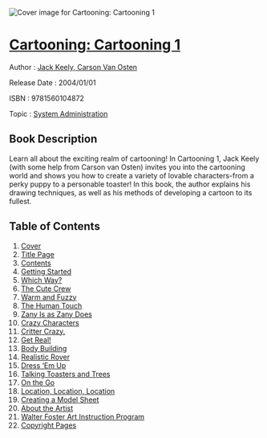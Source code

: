 ![Cover image for Cartooning: Cartooning 1](https://imgdetail.ebookreading.net/cover/cover/system_admin/EB9781560104872.jpg)

[Cartooning: Cartooning 1](https://ebookreading.net/view/book/Cartooning%3A+Cartooning+1-EB9781560104872_1.html "Cartooning: Cartooning 1")
====================================================================================================================

Author : [Jack Keely](https://ebookreading.net/search/author/Jack+Keely),[ Carson Van Osten](https://ebookreading.net/search/author/+Carson+Van+Osten)

Release Date : 2004/01/01

ISBN : 9781560104872

Topic : [System Administration](https://ebookreading.net/search/category/system-administration)

Book Description
-----------------

Learn all about the exciting realm of cartooning! In Cartooning 1, Jack Keely (with some help from Carson van Osten) invites you into the cartooning world and shows you how to create a variety of lovable characters-from a perky puppy to a personable toaster! In this book, the author explains his drawing techniques, as well as his methods of developing a cartoon to its fullest.
              
Table of Contents
-----------------

1. [Cover](https://ebookreading.net/view/book/Cartooning%3A+Cartooning+1-EB9781560104872_1.html)
1. [Title Page](https://ebookreading.net/view/book/Cartooning%3A+Cartooning+1-EB9781560104872_2.html)
1. [Contents](https://ebookreading.net/view/book/Cartooning%3A+Cartooning+1-EB9781560104872_3.html)
1. [Getting Started](https://ebookreading.net/view/book/Cartooning%3A+Cartooning+1-EB9781560104872_4.html)
1. [Which Way?](https://ebookreading.net/view/book/Cartooning%3A+Cartooning+1-EB9781560104872_5.html)
1. [The Cute Crew](https://ebookreading.net/view/book/Cartooning%3A+Cartooning+1-EB9781560104872_6.html)
1. [Warm and Fuzzy](https://ebookreading.net/view/book/Cartooning%3A+Cartooning+1-EB9781560104872_7.html)
1. [The Human Touch](https://ebookreading.net/view/book/Cartooning%3A+Cartooning+1-EB9781560104872_8.html)
1. [Zany Is as Zany Does](https://ebookreading.net/view/book/Cartooning%3A+Cartooning+1-EB9781560104872_9.html)
1. [Crazy Characters](https://ebookreading.net/view/book/Cartooning%3A+Cartooning+1-EB9781560104872_10.html)
1. [Critter Crazy.](https://ebookreading.net/view/book/Cartooning%3A+Cartooning+1-EB9781560104872_11.html)
1. [Get Real!](https://ebookreading.net/view/book/Cartooning%3A+Cartooning+1-EB9781560104872_12.html)
1. [Body Building](https://ebookreading.net/view/book/Cartooning%3A+Cartooning+1-EB9781560104872_13.html)
1. [Realistic Rover](https://ebookreading.net/view/book/Cartooning%3A+Cartooning+1-EB9781560104872_14.html)
1. [Dress ‘Em Up](https://ebookreading.net/view/book/Cartooning%3A+Cartooning+1-EB9781560104872_15.html)
1. [Talking Toasters and Trees](https://ebookreading.net/view/book/Cartooning%3A+Cartooning+1-EB9781560104872_16.html)
1. [On the Go](https://ebookreading.net/view/book/Cartooning%3A+Cartooning+1-EB9781560104872_17.html)
1. [Location, Location, Location](https://ebookreading.net/view/book/Cartooning%3A+Cartooning+1-EB9781560104872_18.html)
1. [Creating a Model Sheet](https://ebookreading.net/view/book/Cartooning%3A+Cartooning+1-EB9781560104872_19.html)
1. [About the Artist](https://ebookreading.net/view/book/Cartooning%3A+Cartooning+1-EB9781560104872_20.html)
1. [Walter Foster Art Instruction Program](https://ebookreading.net/view/book/Cartooning%3A+Cartooning+1-EB9781560104872_21.html)
1. [Copyright Pages](https://ebookreading.net/view/book/Cartooning%3A+Cartooning+1-EB9781560104872_23.html)
